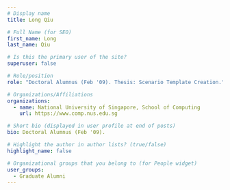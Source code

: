 ```yaml
---
# Display name
title: Long Qiu

# Full Name (for SEO) 
first_name: Long
last_name: Qiu

# Is this the primary user of the site?
superuser: false

# Role/position
role: "Doctoral Alumnus (Feb '09). Thesis: Scenario Template Creation."

# Organizations/Affiliations
organizations:
  - name: National University of Singapore, School of Computing
    url: https://www.comp.nus.edu.sg

# Short bio (displayed in user profile at end of posts)
bio: Doctoral Alumnus (Feb '09). 

# Highlight the author in author lists? (true/false)
highlight_name: false

# Organizational groups that you belong to (for People widget)
user_groups:
  - Graduate Alumni
---
```

